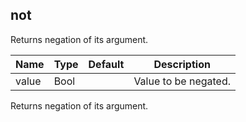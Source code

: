 ## not

Returns negation of its argument.

 | Name | Type | Default | Description |
 | ---- | ---- | ------- | ----------- |
 | value | Bool |   | Value to be negated. |

Returns negation of its argument.


